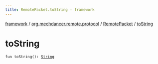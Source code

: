 ```yaml
---
title: RemotePacket.toString - framework
---
```


[framework](../../index.html) / [org.mechdancer.remote.protocol](../index.html) / [RemotePacket](index.html) / [toString](./to-string.html)

# toString

`fun toString(): `[`String`](https://kotlinlang.org/api/latest/jvm/stdlib/kotlin/-string/index.html)